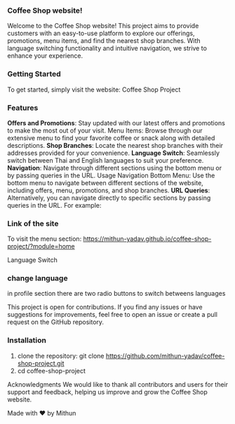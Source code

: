 ### Coffee Shop website!
Welcome to the Coffee Shop website! This project aims to provide customers with an easy-to-use platform to explore our offerings, promotions, menu items, and find the nearest shop branches. With language switching functionality and intuitive navigation, we strive to enhance your experience.

### Getting Started
To get started, simply visit the website: Coffee Shop Project

### Features
**Offers and Promotions**: Stay updated with our latest offers and promotions to make the most out of your visit.
Menu Items: Browse through our extensive menu to find your favorite coffee or snack along with detailed descriptions.
**Shop Branches**: Locate the nearest shop branches with their addresses provided for your convenience.
**Language Switch**: Seamlessly switch between Thai and English languages to suit your preference.
**Navigation**: Navigate through different sections using the bottom menu or by passing queries in the URL.
Usage
Navigation
Bottom Menu: Use the bottom menu to navigate between different sections of the website, including offers, menu, promotions, and shop branches.
**URL Queries**: Alternatively, you can navigate directly to specific sections by passing queries in the URL. For example:
### Link of the site
To visit the menu section: https://mithun-yadav.github.io/coffee-shop-project/?module=home

Language Switch
### change language
in profile section there are two radio buttons to switch betweens languages

This project is open for contributions. If you find any issues or have suggestions for improvements, feel free to open an issue or create a pull request on the GitHub repository.
### Installation
1. clone the repository: git clone https://github.com/mithun-yadav/coffee-shop-project.git
2. cd coffee-shop-project


Acknowledgments
We would like to thank all contributors and users for their support and feedback, helping us improve and grow the Coffee Shop website.

Made with ❤️ by Mithun
